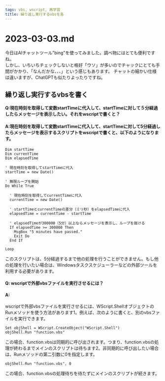 ```yaml
---
tags: vbs, wscript, 再学習
title: 繰り返し実行するvbsを各
---
```

# 2023-03-03.md

今日はAIチャットツール"bing"を使ってみました。調べ物にはとても便利ですね。  
しかし、いちいちチェックしないと格好「ウソ」が多いのでチャックにとても手間がかかり、「なんだかな、、、」という感じもあります。
チャットの細かい仕様は違いますが、ChatGPTも似たりよったりですね。

## 繰り返し実行するvbsを書く

#### Q:現在時刻を取得して変数startTimeに代入して、startTimeに対して５分経過したらメッセージを表示したい。それをwscriptで書くと？

#### A:現在時刻を取得して変数startTimeに代入して、startTimeに対して5分経過したらメッセージを表示するスクリプトをwscriptで書くと、以下のようになります。

```vbs=
Dim startTime
Dim currentTime
Dim elapsedTime

' 現在時刻を取得してstartTimeに代入
startTime = new Date()

' 無限ループを開始
Do While True

  ' 現在時刻を取得してcurrentTimeに代入
  currentTime = new Date()

  ' startTimeとcurrentTimeの差分（ミリ秒）をelapsedTimeに代入
  elapsedTime = currentTime - startTime

  ' elapsedTimeが300000（5分）以上ならメッセージを表示し、ループを抜ける
  If elapsedTime >= 300000 Then
    MsgBox "5 minutes have passed."
    Exit Do
  End If

Loop
```

このスクリプトは、5分経過するまで他の処理を行うことができません。もし他の処理を行いたい場合は、Windowsタスクスケジューラーなどの外部ツールを利用する必要があります。


#### Q: wscriptで外部vbsファイルを実行させるには？

#### A:

wscriptで外部vbsファイルを実行させるには、WScript.ShellオブジェクトのRunメソッドを使う方法があります1。例えば、次のように書くと、別のvbsファイルを実行できます。

```vbs=
Set objShell = WScript.CreateObject("WScript.Shell")
objShell.Run "function.vbs"
```

この場合、function.vbsは同期的に呼び出されます。つまり、function.vbsの処理が終わるまでメインのスクリプトは待ちます2。非同期的に呼び出したい場合は、Runメソッドの第二引数に0を指定します。

```vbs=
objShell.Run "function.vbs", 0
```

この場合、function.vbsの処理待ちを待たずにメインのスクリプトが続きます。


